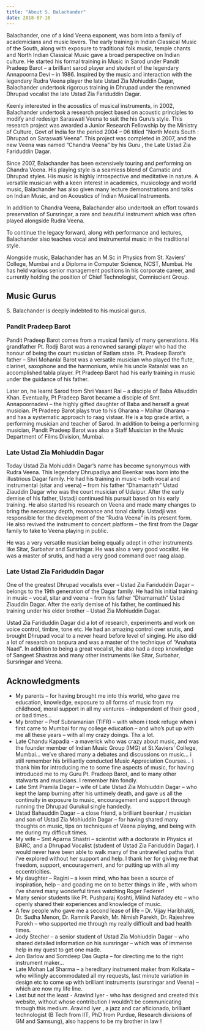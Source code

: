 ```yaml
---
title: "About S. Balachander"
date: 2018-07-16
---
```


Balachander, one of a kind Veena exponent, was born into a family of academicians and music lovers. The early training in Indian Classical Music of the South, along with exposure to traditional folk music, temple chants and North Indian Classical Music gave a broad perspective on Indian culture. He started his formal training in Music in Sarod under Pandit Pradeep Barot – a brilliant sarod player and student of the legendary Annapoorna Devi – in 1986. Inspired by the music and interaction with the legendary Rudra Veena player the late Ustad Zia Mohiuddin Dagar, Balachander undertook rigorous training in Dhrupad under the renowned Dhrupad vocalist the late Ustad Zia Fariduddin Dagar.

Keenly interested in the acoustics of musical instruments, in 2002, Balachander undertook a research project based on acoustic principles to modify and redesign Saraswati Veena to suit the his Guru’s style. This research project was awarded a Junior Research Fellowship by the Ministry of Culture, Govt of India for the period 2004 – 06 titled “North Meets South : Dhrupad on Saraswati Veena”. This project was completed in 2007, and the new Veena was named “Chandra Veena” by his Guru , the Late Ustad Zia Fariduddin Dagar.

Since 2007, Balachander has been extensively touring and performing on Chandra Veena. His playing style is a seamless blend of Carnatic and Dhrupad styles. His music is highly introspective and meditative in nature. A versatile musician with a keen interest in academics, musicology and world music, Balachander has also given many lecture demonstrations and talks on Indian Music, and on Acoustics of Indian Musical Instruments.

In addition to Chandra Veena, Balachander also undertook an effort towards preservation of Sursringar, a rare and beautiful instrument which was often played alongside Rudra Veena.

To continue the legacy forward, along with performance and lectures, Balachander also teaches vocal and instrumental music in the traditional style.

Alongside music, Balachander has an M.Sc in Physics from St. Xaviers’ College, Mumbai and a Diploma in Computer Science, NCST, Mumbai. He has held various senior management positions in his corporate career, and currently holding the position of Chief Technologist, Comniscient Group.

## Music Gurus
S. Balachander is deeply indebted to his musical gurus.

### Pandit Pradeep Barot
Pandit Pradeep Barot comes from a musical family of many generations. His grandfather Pt. Rodji Barot was a renowned sarangi player who had the honour of being the court musician of Ratlam state. Pt. Pradeep Barot’s father – Shri Mohanlal Barot was a versatile musician who played the flute, clarinet, saxophone and the harmonium, while his uncle Ratanlal was an accomplished tabla player. Pt Pradeep Barot had his early training in music under the guidance of his father.

Later on, he learnt Sarod from Shri Vasant Rai – a disciple of Baba Allauddin Khan. Eventually, Pt Pradeep Barot became a disciple of Smt. Annapoornadevi – the highly gifted daughter of Baba and herself a great musician. Pt Pradeep Barot plays true to his Gharana – Maihar Gharana – and has a systematic approach to raag vistaar. He is a top grade artist, a performing musician and teacher of Sarod.
In addition to being a performing musician, Pandit Pradeep Barot was also a Staff Musician in the Music Department of Films Division, Mumbai.

### Late Ustad Zia Mohiuddin Dagar
Today Ustad Zia Mohiuddin Dagar’s name has become synonymous with Rudra Veena. This legendary Dhrupadiya and Beenkar was born into the illustrious Dagar family. He had his training in music – both vocal and instrumental (sitar and veena) – from his father “Dhamarnath” Ustad Ziauddin Dagar who was the court musician of Udaipur. After the early demise of his father, Ustadji continued his pursuit based on his early training. He also started his research on Veena and made many changes to bring the necessary depth, resonance and tonal clarity. Ustadji was responsible for the development of the “Rudra Veena” in its present form. He also revived the instrument to concert platform – the first from the Dagar family to take to Veena playing in public.

He was a very versatile musician being equally adept in other instruments like Sitar, Surbahar and Sursringar. He was also a very good vocalist. He was a master of srutis, and had a very good command over raag alaap.

### Late Ustad Zia Fariduddin Dagar
One of the greatest Dhrupad vocalists ever – Ustad Zia Fariduddin Dagar – belongs to the 19th generation of the Dagar family. He had his initial training in music – vocal, sitar and veena – from his father “Dhamarnath” Ustad Ziauddin Dagar. After the early demise of his father, he continued his training under his elder brother – Ustad Zia Mohiuddin Dagar.

Ustad Zia Fariduddin Dagar did a lot of research, experiments and work on voice control, timbre, tone etc. He had an amazing control over srutis, and brought Dhrupad vocal to a never heard before level of singing. He also did a lot of research on tanpura and was a master of the technique of “Anahata Naad”.
In addition to being a great vocalist, he also had a deep knowledge of Sangeet Shastras and many other instruments like Sitar, Surbahar, Sursringar and Veena.

## Acknowledgments
* My parents – for having brought me into this world, who gave me education, knowledge, exposure to all forms of music from my childhood, moral support in all my ventures – independent of their good , or bad times…
* My brother – Prof Subramanian (TIFR) – with whom i took refuge when i first came to Mumbai for my college education – and who’s put up with me all these years – with all my crazy doings. Thx a lot.
* Late Chandu Kapadia - a maverick who was crazy about music, and was the founder member of Indian Music Group (IMG) at St.Xaviers’ College, Mumbai… we’ve shared many a debates and discussions on music… i still remember his brilliantly conducted Music Appreciation Courses… i thank him for introducing me to some fine aspects of music, for having introduced me to my Guru Pt. Pradeep Barot, and to many other stalwarts and musicians. I remember him fondly.
* Late Smt Pramila Dagar – wife of Late Ustad Zia Mohiuddin Dagar – who kept the lamp burning after his untimely death, and gave us all the continuity in exposure to music, encouragement and support through running the Dhrupad Gurukul single handedly.
* Ustad Bahauddin Dagar – a close friend, a brilliant beenkar / musician and son of Ustad Zia Mohiuddin Dagar – for having shared many thoughts on music, tips on techniques of Veena playing, and being with me during my difficult times.
* My wife – Smt Aparna Shastri – scientist with a doctorate in Physics at BARC, and a Dhrupad Vocalist (student of Ustad Zia Fariduddin Dagar). I would never have been able to walk many of the untravelled paths that i’ve explored without her support and help. I thank her for giving me that freedom, support, encouragement, and for putting up with all my eccentricities.
* My daughter – Ragini – a keen mind, who has been a source of inspiration, help – and goading me on to better things in life , with whom i’ve shared many wonderful times watching Roger Federer!
* Many senior students like Pt. Pushparaj Koshti, Milind Nafadey etc – who openly shared their experiences and knowledge of music.
* A few people who gave me a second lease of life – Dr. Vijay Haribhakti, Dr. Sudha Menon, Dr. Ramnik Parekh, Mr. Nimish Parekh, Dr. Rajeshree Parekh – who supported me through my really difficult and bad health times.
* Jody Stecher – a senior student of Ustad Zia Mohiuddin Dagar – who shared detailed information on his sursringar – which was of immense help in my quest to get one made.
* Jon Barlow and Somdeep Das Gupta – for directing me to the right instrument maker…
* Late Mohan Lal Sharma – a hereditary instrument maker from Kolkata – who willingly accommodated all my requests, last minute variation in design etc to come up with brilliant instruments (sursringar and Veena) – which are now my life line.
* Last but not the least - Aravind Iyer - who has designed and created this website, without whose contribution I wouldn’t be communicating through this medium. Aravind Iyer , a jazz and car aficionado, brilliant technologist (B Tech from IIT, PhD from Purdue, Research divisions of GM and Samsung), also happens to be my brother in law !
